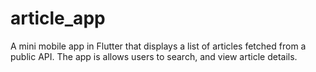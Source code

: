 # article_app
A mini mobile app in Flutter that displays a list of articles fetched from a public API. The app is allows users to search, and view article details.
